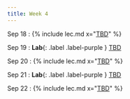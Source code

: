 ```yaml
---
title: Week 4
---
```


Sep 18
: {% include lec.md x="[TBD](#)" %}


Sep 19
: **Lab**{: .label .label-purple } [TBD](#)


Sep 20
: {% include lec.md x="[TBD](#)" %}


Sep 21
: **Lab**{: .label .label-purple } [TBD](#)


Sep 22
: {% include lec.md x="[TBD](#)" %}


